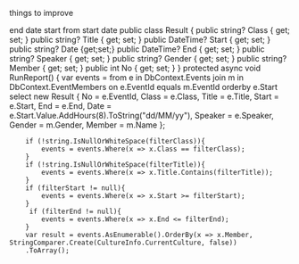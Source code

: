 things to improve


end date start from start date
   public class Result
    {
        public string? Class { get; set; }
        public string? Title { get; set; }
        public DateTime? Start { get; set; }
        public string? Date {get;set;}
        public DateTime? End { get; set; }
        public string? Speaker { get; set; }
        public string? Gender { get; set; }
        public string? Member { get; set; }
        public int No { get; set; }
    }
    protected async void RunReport()
    {
        var events = from e in DbContext.Events
        join m in DbContext.EventMembers on e.EventId equals m.EventId
        orderby e.Start
        select new Result {
            No = e.EventId,
            Class = e.Class,
            Title = e.Title,
            Start = e.Start,
            End = e.End,
            Date = e.Start.Value.AddHours(8).ToString("dd/MM/yy"),
            Speaker = e.Speaker,
            Gender = m.Gender,
            Member = m.Name
        };

        if (!string.IsNullOrWhiteSpace(filterClass)){
            events = events.Where(x => x.Class == filterClass);
        }
        if (!string.IsNullOrWhiteSpace(filterTitle)){
            events = events.Where(x => x.Title.Contains(filterTitle));
        }
        if (filterStart != null){
            events = events.Where(x => x.Start >= filterStart);
        }
         if (filterEnd != null){
            events = events.Where(x => x.End <= filterEnd);
        }
        var result = events.AsEnumerable().OrderBy(x => x.Member, StringComparer.Create(CultureInfo.CurrentCulture, false))
        .ToArray();

 